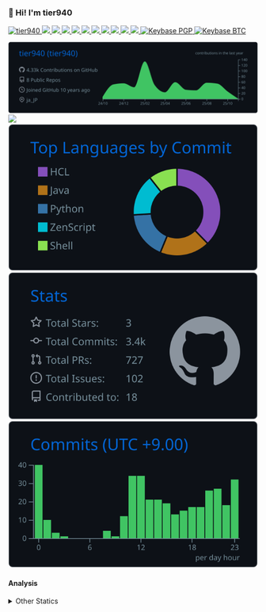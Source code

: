 ### 👋 Hi! I'm tier940

<p align="left"> 
  <a href="https://github.com/tier940/tier940/">
    <img src="https://komarev.com/ghpvc/?username=tier940" alt="tier940" />
  </a>
  <a href="http://twitter.com/tier940">
    <img height="20" src="https://img.shields.io/twitter/follow/tier940?label=Twitter&logo=twitter&style=flat" />
  </a>
  <a href="https://github.com/tier940">
    <img height="20" src="https://img.shields.io/github/followers/tier940?label=follow&logo=github&style=flat" />
  </a>
  <a href="https://www.reddit.com/user/tier940">
    <img height="20" src="https://img.shields.io/reddit/user-karma/combined/tier940?label=Reddit&logo=reddit&style=flat" />
  </a>
  <a href="https://stackoverflow.com/users/17317833/tier940">
    <img height="20" src="https://img.shields.io/stackexchange/stackoverflow/r/17317833?label=StackOverflow&logo=stack-overflow&style=flat" />
  </a>
  <a href="https://zenn.dev/tier940">
    <img height="20" src="https://zenn.badge.nikaera.com/s/tier940/likes" />
  </a>
  <a href="https://zenn.dev/tier940">
    <img height="20" src="https://zenn.badge.nikaera.com/s/tier940/followers" />
  </a>
  <a href="https://zenn.dev/tier940">
    <img height="20" src="https://zenn.badge.nikaera.com/s/tier940/articles" />
  </a>
  <a href="http://qiita.com/tier940">
    <img height="20" src="https://qiita-badge.apiapi.app/s/tier940/posts.svg" />
  </a>
  <a href="http://qiita.com/tier940">
    <img height="20" src="https://qiita-badge.apiapi.app/s/tier940/contributions.svg" />
  </a>
  <a href="https://github.com/tier940/tier940/">
    <img height="20" src="https://github.com/tier940/tier940/actions/workflows/main.yml/badge.svg" />
  </a>
  <a href="https://keybase.io/tier940">
    <img alt="Keybase PGP" src="https://img.shields.io/keybase/pgp/tier940">
  </a>
  <a href="https://keybase.io/tier940">
    <img alt="Keybase BTC" src="https://img.shields.io/keybase/btc/tier940">
  </a>
</p>

[![](https://raw.githubusercontent.com/tier940/tier940/main/profile-summary-card-output/github_dark/0-profile-details.svg)](https://github.com/vn7n24fzkq/github-profile-summary-cards)
[![](https://raw.githubusercontent.com/tier940/tier940/main/profile-summary-card-output/github_dark/1-repos-per-language.svg)](https://github.com/vn7n24fzkq/github-profile-summary-cards) [![](https://raw.githubusercontent.com/tier940/tier940/main/profile-summary-card-output/github_dark/2-most-commit-language.svg)](https://github.com/vn7n24fzkq/github-profile-summary-cards)
[![](https://raw.githubusercontent.com/tier940/tier940/main/profile-summary-card-output/github_dark/3-stats.svg)](https://github.com/vn7n24fzkq/github-profile-summary-cards) [![](https://raw.githubusercontent.com/tier940/tier940/main/profile-summary-card-output/github_dark/4-productive-time.svg)](https://github.com/vn7n24fzkq/github-profile-summary-cards)


#### Analysis
<!-- <img height="150" src="https://github.com/tier940/tier940/blob/master/images/stat.svg" alt="Alternative Text"/> -->

<details>
  <summary>Other Statics</summary>
  <!--START_SECTION:waka-->
![Code Time](http://img.shields.io/badge/Code%20Time-5%2C497%20hrs%2011%20mins-blue)

**🐱 My GitHub Data** 

> 📦 47.8 kB Used in GitHub's Storage 
 > 
> 💼 Opted to Hire
 > 
> 📜 13 Public Repositories 
 > 
> 🔑 6 Private Repositories 
 > 
**I'm an Early 🐤** 

```text
🌞 Morning                2694 commits        ████░░░░░░░░░░░░░░░░░░░░░   16.21 % 
🌆 Daytime                6059 commits        █████████░░░░░░░░░░░░░░░░   36.46 % 
🌃 Evening                6160 commits        █████████░░░░░░░░░░░░░░░░   37.07 % 
🌙 Night                  1705 commits        ███░░░░░░░░░░░░░░░░░░░░░░   10.26 % 
```
📅 **I'm Most Productive on Saturday** 

```text
Monday                   1784 commits        ███░░░░░░░░░░░░░░░░░░░░░░   10.74 % 
Tuesday                  2575 commits        ████░░░░░░░░░░░░░░░░░░░░░   15.50 % 
Wednesday                1995 commits        ███░░░░░░░░░░░░░░░░░░░░░░   12.01 % 
Thursday                 1735 commits        ███░░░░░░░░░░░░░░░░░░░░░░   10.44 % 
Friday                   2397 commits        ████░░░░░░░░░░░░░░░░░░░░░   14.42 % 
Saturday                 3182 commits        █████░░░░░░░░░░░░░░░░░░░░   19.15 % 
Sunday                   2950 commits        ████░░░░░░░░░░░░░░░░░░░░░   17.75 % 
```


📊 **This Week I Spent My Time On** 

```text
🕑︎ Time Zone: Asia/Tokyo

💬 Programming Languages: 
Other                    36 hrs 34 mins      ███████████████████░░░░░░   77.50 % 
YAML                     4 hrs 30 mins       ██░░░░░░░░░░░░░░░░░░░░░░░   09.54 % 
Markdown                 2 hrs 41 mins       █░░░░░░░░░░░░░░░░░░░░░░░░   05.70 % 
HCL                      45 mins             ░░░░░░░░░░░░░░░░░░░░░░░░░   01.61 % 
Python                   38 mins             ░░░░░░░░░░░░░░░░░░░░░░░░░   01.36 % 

🔥 Editors: 
Chrome                   39 hrs 5 mins       █████████████████████░░░░   82.80 % 
VS Code                  7 hrs 53 mins       ████░░░░░░░░░░░░░░░░░░░░░   16.72 % 
IntelliJ IDEA            13 mins             ░░░░░░░░░░░░░░░░░░░░░░░░░   00.48 % 

💻 Operating System: 
Windows                  39 hrs 22 mins      █████████████████████░░░░   83.48 % 
Linux                    7 hrs 47 mins       ████░░░░░░░░░░░░░░░░░░░░░   16.52 % 
```

**I Mostly Code in Java** 

```text
Java                     13 repos            ████████████░░░░░░░░░░░░░   48.15 % 
HCL                      3 repos             ███░░░░░░░░░░░░░░░░░░░░░░   11.11 % 
ZenScript                3 repos             ███░░░░░░░░░░░░░░░░░░░░░░   11.11 % 
Shell                    2 repos             ██░░░░░░░░░░░░░░░░░░░░░░░   07.41 % 
Python                   1 repo              █░░░░░░░░░░░░░░░░░░░░░░░░   03.70 % 
```



**Timeline**

![Lines of Code chart](https://raw.githubusercontent.com/tier940/tier940/main/assets/bar_graph.png)


 Last Updated on 02/04/2025 01:40:01 UTC
<!--END_SECTION:waka-->
</details>
